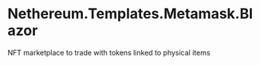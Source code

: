 # Nethereum.Templates.Metamask.Blazor
NFT marketplace to trade with tokens linked to physical items



